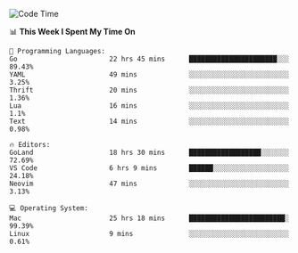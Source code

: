<!--START_SECTION:waka-->
![Code Time](http://img.shields.io/badge/Code%20Time-25%20hrs%2027%20mins-blue)

📊 **This Week I Spent My Time On** 

```text
💬 Programming Languages: 
Go                       22 hrs 45 mins      ██████████████████████░░░   89.43% 
YAML                     49 mins             ░░░░░░░░░░░░░░░░░░░░░░░░░   3.25% 
Thrift                   20 mins             ░░░░░░░░░░░░░░░░░░░░░░░░░   1.36% 
Lua                      16 mins             ░░░░░░░░░░░░░░░░░░░░░░░░░   1.1% 
Text                     14 mins             ░░░░░░░░░░░░░░░░░░░░░░░░░   0.98%

🔥 Editors: 
GoLand                   18 hrs 30 mins      ██████████████████░░░░░░░   72.69% 
VS Code                  6 hrs 9 mins        ██████░░░░░░░░░░░░░░░░░░░   24.18% 
Neovim                   47 mins             ░░░░░░░░░░░░░░░░░░░░░░░░░   3.13%

💻 Operating System: 
Mac                      25 hrs 18 mins      ████████████████████████░   99.39% 
Linux                    9 mins              ░░░░░░░░░░░░░░░░░░░░░░░░░   0.61%

```


<!--END_SECTION:waka-->